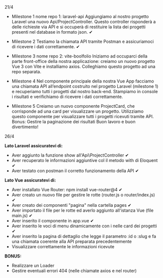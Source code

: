 21/4

- Milestone 1
nome repo 1: laravel-api
Aggiungiamo al nostro progetto Laravel una nuovo Api/ProjectController. Questo controller risponderà a delle richieste via API e si occuperà di restituire la lista dei progetti presenti nel database in formato json. ✔

- Milestone 2
Testiamo la chiamata API tramite Postman e assicuriamoci di ricevere i dati correttamente. ✔

- Milestone 3
nome repo 2: vite-boolfolio
Iniziamo ad occuparci della parte front-office della nostra applicazione: creiamo un nuovo progetto Vue 3 con Vite e installiamo axios. Colleghiamo questo progetto ad una repo separata.

- Milestone 4
Nel componente principale della nostra Vue App facciamo una chiamata API all’endpoint costruito nel progetto Laravel (milestone 1) e recuperiamo tutti i progetti dal nostro back-end. Stampiamo in console i risultati e verifichiamo di ricevere i dati correttamente.

- Milestone 5
Creiamo un nuovo componente ProjectCard, che corrisponde ad una card per visualizzare un progetto. Utilizziamo questo componente per visualizzare tutti i progetti ricevuti tramite API.
Bonus: Gestire la paginazione dei risultati
Buon lavoro e buon divertimento!

26/4

**Lato Laravel assicuratevi di:**
- Aver aggiunto la funzione show all'Api\ProjectController ✔
- Aver recuperato le informazioni aggiuntive col il metodo with di Eloquent ✔
- Aver testato con postman il corretto funzionamento della API ✔

**Lato Vue assicuratevi di:**
- Aver installato Vue Router: npm install vue-router@4 ✔
- Aver creato un nuovo file per gestire le rotte (router.js o router/index.js) ✔
- Aver creato dei componenti "pagina" nella cartella pages ✔
- Aver importato il file per le rotte ed averlo aggiunto all'istanza Vue (file main.js) ✔
- Aver inserito il componente <router-view /> in app.vue ✔
- Aver inserito le voci di menu dinamicamente con i <router-link> nelle card dei progetti ✔
- Aver inserito la pagina di dettaglio che legge il parametro :id o :slug e fa una chiamata coerente alla API preparata precedentemente
- Visualizzare correttamente le informazioni ricevute

**BONUS:**
- Realizzare un Loader
- Gestire eventuali errori 404 (nelle chiamate axios e nel router)